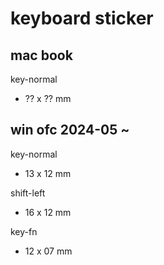
# keyboard sticker


## mac book

key-normal
- ?? x ?? mm


## win ofc 2024-05 ~

key-normal
- 13 x 12 mm

shift-left
- 16 x 12 mm

key-fn
- 12 x 07 mm



